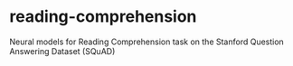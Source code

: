 # reading-comprehension
Neural models for Reading Comprehension task on the Stanford Question Answering Dataset (SQuAD)
